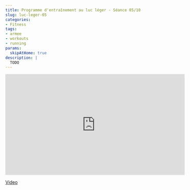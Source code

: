 ```yaml
---
title: Programme d'entraînement au luc léger - Séance 05/10
slug: luc-leger-05
categories:
- Fitness
tags:
- armee
- workouts
- running
params:
  skipAtHome: true
description: |
  TODO
---
```

<iframe width="560" height="315" src="https://www.youtube.com/embed/jXZzfIpSkc8?si=leyxLiWw8NAhxa2C" title="YouTube video player" frameborder="0" allow="accelerometer; autoplay; clipboard-write; encrypted-media; gyroscope; picture-in-picture; web-share" referrerpolicy="strict-origin-when-cross-origin" allowfullscreen></iframe>

[Video](https://youtu.be/jXZzfIpSkc8?si=leyxLiWw8NAhxa2C)
